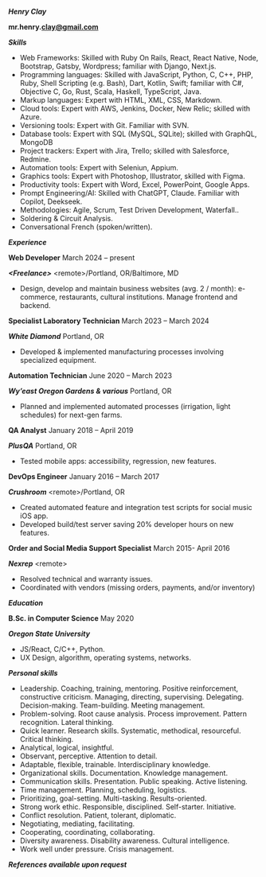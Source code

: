 **_Henry Clay_**

**mr.henry.<clay@gmail.com>**

**_Skills_**

- Web Frameworks: Skilled with Ruby On Rails, React, React Native, Node, Bootstrap, Gatsby, Wordpress; familiar with Django, Next.js.
- Programming languages: Skilled with JavaScript, Python, C, C++, PHP, Ruby, Shell Scripting (e.g. Bash), Dart, Kotlin, Swift; familiar with C#, Objective C, Go, Rust, Scala, Haskell, TypeScript, Java.
- Markup languages: Expert with HTML, XML, CSS, Markdown.
- Cloud tools: Expert with AWS, Jenkins, Docker, New Relic; skilled with Azure.
- Versioning tools: Expert with Git. Familiar with SVN.
- Database tools: Expert with SQL (MySQL, SQLite); skilled with GraphQL, MongoDB
- Project trackers: Expert with Jira, Trello; skilled with Salesforce, Redmine.
- Automation tools: Expert with Seleniun, Appium.
- Graphics tools: Expert with Photoshop, Illustrator, skilled with Figma.
- Productivity tools: Expert with Word, Excel, PowerPoint, Google Apps.
- Prompt Engineering/AI: Skilled with ChatGPT, Claude. Familiar with Copilot, Deekseek.
- Methodologies: Agile, Scrum, Test Driven Development, Waterfall..
- Soldering & Circuit Analysis.
- Conversational French (spoken/written).

**_Experience_**

**Web Developer** March 2024 – present

**_&lt;Freelance&gt;_** &lt;remote&gt;/Portland, OR/Baltimore, MD

- Design, develop and maintain business websites (avg. 2 / month): e-commerce, restaurants, cultural institutions. Manage frontend and backend.

**Specialist Laboratory Technician** March 2023 – March 2024

**_White Diamond_** Portland, OR

- Developed & implemented manufacturing processes involving specialized equipment.

**Automation Technician** June 2020 – March 2023

**_Wy’east Oregon Gardens & various_** Portland, OR

- Planned and implemented automated processes (irrigation, light schedules) for next-gen farms.

**QA Analyst** January 2018 – April 2019

**_PlusQA_** Portland, OR

- Tested mobile apps: accessibility, regression, new features.

**DevOps Engineer** January 2016 – March 2017

**_Crushroom_** &lt;remote&gt;/Portland, OR

- Created automated feature and integration test scripts for social music iOS app.
- Developed build/test server saving 20% developer hours on new features.

**Order and Social Media Support Specialist** March 2015- April 2016

**_Nexrep_** &lt;remote&gt;

- Resolved technical and warranty issues.
- Coordinated with vendors (missing orders, payments, and/or inventory)

**_Education_**

**B.Sc. in Computer Science** May 2020

**_Oregon State University_**

- JS/React, C/C++, Python.
- UX Design, algorithm, operating systems, networks.

**_Personal skills_**

- Leadership. Coaching, training, mentoring. Positive reinforcement, constructive criticism. Managing, directing, supervising. Delegating. Decision-making. Team-building. Meeting management.
- Problem-solving. Root cause analysis. Process improvement. Pattern recognition. Lateral thinking.
- Quick learner. Research skills. Systematic, methodical, resourceful. Critical thinking.
- Analytical, logical, insightful.
- Observant, perceptive. Attention to detail.
- Adaptable, flexible, trainable. Interdisciplinary knowledge.
- Organizational skills. Documentation. Knowledge management.
- Communication skills. Presentation. Public speaking. Active listening.
- Time management. Planning, scheduling, logistics.
- Prioritizing, goal-setting. Multi-tasking. Results-oriented.
- Strong work ethic. Responsible, disciplined. Self-starter. Initiative.
- Conflict resolution. Patient, tolerant, diplomatic.
- Negotiating, mediating, facilitating.
- Cooperating, coordinating, collaborating.
- Diversity awareness. Disability awareness. Cultural intelligence.
- Work well under pressure. Crisis management.

**_References available upon request_**